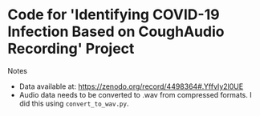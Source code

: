 # Code for 'Identifying COVID-19 Infection Based on CoughAudio Recording' Project

Notes 
- Data available at: https://zenodo.org/record/4498364#.YffvIy2l0UE
- Audio data needs to be converted to .wav from compressed formats. I did this using `convert_to_wav.py`.
